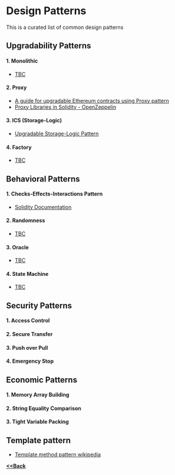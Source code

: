 # Design Patterns

This is a curated list of common design patterns
## Upgradability Patterns
#### 1. Monolithic
- [TBC](#) 
#### 2. Proxy 
- [A guide for upgradable Ethereum contracts using Proxy pattern](https://blog.indorse.io/a-well-tested-guide-to-upgradeable-proxy-ethereum-smart-contracts-f4b5111c12b0)
- [Proxy Libraries in Solidity - OpenZeppelin](https://blog.zeppelin.solutions/proxy-libraries-in-solidity-79fbe4b970fd)
#### 3. ICS (Storage-Logic)
- [Upgradable Storage-Logic Pattern](https://medium.com/cardstack/upgradable-contracts-in-solidity-d5af87f0f913)
#### 4. Factory 
- [TBC](#) 


## Behavioral Patterns

#### 1. Checks-Effects-Interactions Pattern
- [Solidity Documentation](https://solidity.readthedocs.io/en/develop/security-considerations.html#use-the-checks-effects-interactions-pattern)
#### 2. Randomness
- [TBC]()
#### 3. Oracle  
- [TBC]()
#### 4. State Machine
- [TBC]()

## Security Patterns
#### 1. Access Control
#### 2. Secure Transfer
#### 3. Push over Pull
#### 4. Emergency Stop

## Economic Patterns
#### 1. Memory Array Building
#### 2. String Equality Comparison
#### 3. Tight Variable Packing 

## Template pattern
- [Template method pattern wikipedia](https://en.wikipedia.org/wiki/Template_method_pattern)


**[<<Back](https://aabdulwahed.github.io/scs)**



